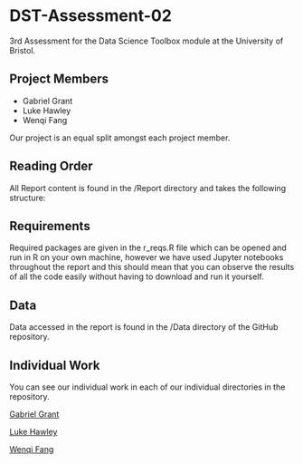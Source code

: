 # DST-Assessment-02

3rd Assessment for the Data Science Toolbox module at the University of Bristol.

## Project Members
* Gabriel Grant
* Luke Hawley
* Wenqi Fang

Our project is an equal split amongst each project member.

## Reading Order

All Report content is found in the /Report directory and takes the following structure:


## Requirements

Required packages are given in the r_reqs.R file which can be opened and run in R on your own machine, however we have used Jupyter notebooks throughout the report and this should mean that you can observe the results of all the code easily without having to download and run it yourself.

## Data

Data accessed in the report is found in the /Data directory of the GitHub repository.

## Individual Work

You can see our individual work in each of our individual directories in the repository.

[Gabriel Grant](https://github.com/Galeforse/DST-Assessment-03/tree/main/Gabriel%20Grant)

[Luke Hawley](https://github.com/Galeforse/DST-Assessment-03/tree/main/Luke%20Hawley)

[Wenqi Fang](https://github.com/Galeforse/DST-Assessment-03/tree/main/Wenqi%20Fang)

